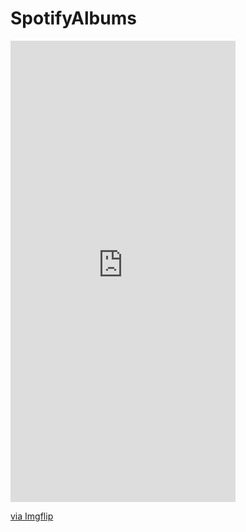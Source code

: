 # SpotifyAlbums

<div style="width:360px;max-width:100%;"><div style="height:0;padding-bottom:205%;position:relative;"><iframe width="360" height="738" style="position:absolute;top:0;left:0;width:100%;height:100%;" frameBorder="0" src="https://imgflip.com/embed/7282a6"></iframe></div><p><a href="https://imgflip.com/gif/7282a6">via Imgflip</a></p></div>
